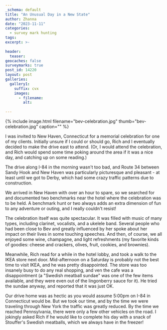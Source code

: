 ```yaml
---
_schema: default
title: "An Unusual Day in a New State"
author: Zhanna
date: "2023-11-11"
categories: 
  - survey mark hunting
tags:
excerpt: >-
  
header:
  teaser:
geocaches: false
surveymarks: true
post_id: 14220
layout: post
galleries:
  gallery1:
    suffix: cvx
    images:
      - filename: 
        alt:                        
    
---
```


{% include image.html filename="bev-celebration.jpg" thumb="bev-celebration.jpg" caption="" %}

I was invited to New Haven, Connecticut for a memorial celebration for one of my clients. Initially unsure if I could or should go, Rich and I eventually decided to make the drive east to attend. (Or, I would attend the celebration, and Rich would spend some time poking around the area if it was a nice day, and catching up on some reading.)

The drive along I-84 in the morning wasn't too bad, and Route 34 between Sandy Hook and New Haven was particularly picturesque and pleasant - at least until we got to Derby, which had some crazy traffic patterns due to construction.

We arrived in New Haven with over an hour to spare, so we searched for and documented two benchmarks near the hotel where the celebration was to be held. A benchmark hunt or two always adds an extra dimension of fun to any adventure or outing, and I really couldn't resist!

The celebration itself was quite spectacular. It was filled with music of many types, including clarinet, vocalists, and a ukelele band. Several people who had been close to Bev and greatly influenced by her spoke about her impact on their lives in some touching speeches. And then, of course, we all enjoyed some wine, champagne, and light refreshments (my favorite kinds of goodies: cheese and crackers, olives, fruit, cookies, and brownies).  

Meanwhile, Rich read for a while in the hotel lobby, and took a walk to the IKEA store next door. Mid-afternoon on a Saturday is probably not the best time to visit IKEA, and he was pretty disappointed. The store was too insanely busy to do any real shopping, and ven the cafe was a disappointment (a "Swedish meatball sundae" was one of the few items available, and they were even out of the lingonberry sauce for it).  He tried the sundae anyway, and reported that it was just OK.

Our drive home was as hectic as you would assume 5:00pm on I-84 in Connecticut would be.  But we took our time, and by the time we were traveling through New York the traffic was greatly reduced. By the time we reached Pennsylvania, there were only a few other vehicles on the road. I jokingly asked Rich if he would like to complete his day with a snack of Stouffer's Swedish meatballs, which we always have in the freezer!
